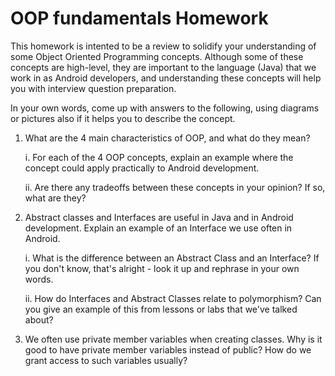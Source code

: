 # OOP fundamentals Homework

This homework is intented to be a review to solidify your understanding of some Object Oriented Programming concepts. Although some of these concepts are high-level, they are important to the language (Java) that we work in as Android developers, and understanding these concepts will help you with interview question preparation.

In your own words, come up with answers to the following, using diagrams or pictures also if it helps you to describe the concept. 

1. What are the 4 main characteristics of OOP, and what do they mean? 

	i. For each of the 4 OOP concepts, explain an example where the concept could apply practically to Android development.

	ii. Are there any tradeoffs between these concepts in your opinion? If so, what are they?

2. Abstract classes and Interfaces are useful in Java and in Android development. Explain an example of an Interface we use often in Android. 

	i. What is the difference between an Abstract Class and an Interface? If you don't know, that's alright - look it up and rephrase in your own words.

	ii. How do Interfaces and Abstract Classes relate to polymorphism? Can you give an example of this from lessons or labs that we've talked about?

3. We often use private member variables when creating classes. Why is it good to have private member variables instead of public? How do we grant access to such variables usually?






